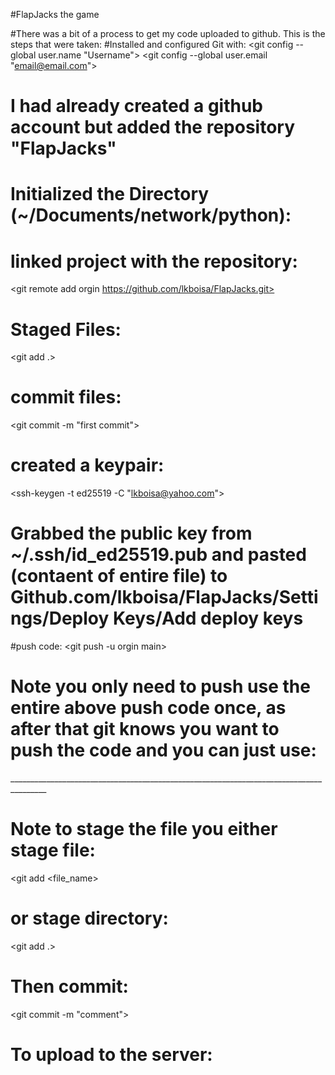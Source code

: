 #FlapJacks the game

#There was a bit of a process to get my code uploaded to github. This is the steps that were taken:
#Installed and configured Git with:
<sudo apt install git>
<git config --global user.name "Username">
<git config --global user.email "email@email.com">

# I had already created a github account but added the repository "FlapJacks"
# Initialized the Directory (~/Documents/network/python):
<git init>

# linked project with the repository:
<git remote add orgin https://github.com/lkboisa/FlapJacks.git>

# Staged Files:
<git add .>

# commit files:
<git commit -m "first commit">

# created a keypair:
<ssh-keygen -t ed25519 -C "lkboisa@yahoo.com">

# Grabbed the public key from ~/.ssh/id_ed25519.pub and pasted (contaent of entire file) to Github.com/lkboisa/FlapJacks/Settings/Deploy Keys/Add deploy keys

#push code:
<git push -u orgin main>

# Note you only need to push use the entire above push code once, as after that git knows you want to push the code and you can just use:
<git push>
_______________________________________________________________________________________

# Note to stage the file you either stage file:
<git add <file_name> 
# or stage directory:
<git add .>

# Then commit:
<git commit -m "comment">

# To upload to the server:
<git push>

